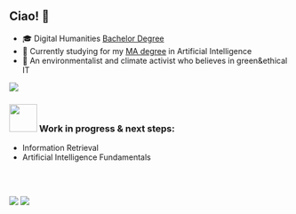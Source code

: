## Ciao! 👋
- 🎓 Digital Humanities [Bachelor Degree](https://infouma.fileli.unipi.it/)
- 🧠 Currently studying for my [MA degree](https://didattica.di.unipi.it/laurea-magistrale-in-informatica/curricula/curriculum-artificial-intelligence/) in Artificial Intelligence
- 🌱 An environmentalist and climate activist who believes in green&ethical IT
<!--
## Fields of interest:
  - Computational Linguistics & Human Language Technologies
  - Information Retrieval
-->

<a href="https://github.com/anuraghazra/github-readme-stats">
  <img align="center" src="https://github-readme-stats.vercel.app/api/top-langs/?username=francescapoli98&langs_count=6&layout=compact&theme=synthwave " />
</a>


<br/>

### <img src="https://media0.giphy.com/media/LDNJQFfOEs2TmogZDs/giphy.gif?cid=ecf05e47y3v12ibqoy08gbmr1tkxmupx694efteoa8h1ijh5&rid=giphy.gif&ct=s" style="width: 50px;"> Work in progress & next steps:
- Information Retrieval
- Artificial Intelligence Fundamentals
<!--
<a href="https://github.com/francescapoli98/data-mining">
  <img align="center" src="https://github-readme-stats.vercel.app/api/pin/?username=francescapoli98&repo=data-mining&theme=synthwave" />
</a>-->

<br/><br/>

[![](https://img.shields.io/badge/-LinkedIn-informational?style=for-the-badge&logo=linkedin&logoColor=white&color=2867B2)](https://www.linkedin.com/in/francesca-poli-dh) 
[![](https://img.shields.io/badge/ProtonMail-8B89CC?style=for-the-badge&logo=protonmail&logoColor=white)](mailto:francescapolif@protonmail.com)
<!--[![](https://img.shields.io/badge/-Instagram-informational?style=for-the-badge&logo=instagram&logoColor=white&color=C13584)](https://instagram.com/fridakhtulhu)-->

<!--<a href="https://github.com/francescapoli98/data-mining">
  <img align="center" src="https://github-readme-stats.vercel.app/api/pin/?username=francescapoli98&repo=data-mining&theme=synthwave" />
</a> 
-->

<!--
## Some of my work
[![Readme Card](https://github-readme-stats.vercel.app/api/pin/?username=francescapoli98&repo=bachelor-thesis-project&theme=omni)](https://github.com/francescapoli98/bachelor-thesis-project) 
<br/>
[![Readme Card](https://github-readme-stats.vercel.app/api/pin/?username=francescapoli98&repo=text-encoding&theme=omni)](https://github.com/francescapoli98/text-encoding) 
<br/>
[![Readme Card](https://github-readme-stats.vercel.app/api/pin/?username=francescapoli98&repo=computational-linguistics&theme=omni)](https://github.com/francescapoli98/computational-linguistics) -->
